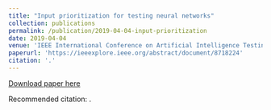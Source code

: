```yaml
---
title: "Input prioritization for testing neural networks"
collection: publications
permalink: /publication/2019-04-04-input-prioritization
date: 2019-04-04
venue: 'IEEE International Conference on Artificial Intelligence Testing (AITest) '
paperurl: 'https://ieeexplore.ieee.org/abstract/document/8718224'
citation: '.'
---
```


<a href='https://ieeexplore.ieee.org/abstract/document/8718224'>Download paper here</a>

Recommended citation: .